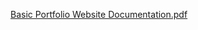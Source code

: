 [Basic Portfolio Website Documentation.pdf](https://github.com/user-attachments/files/15793049/Basic.Portfolio.Website.Documentation.pdf)
